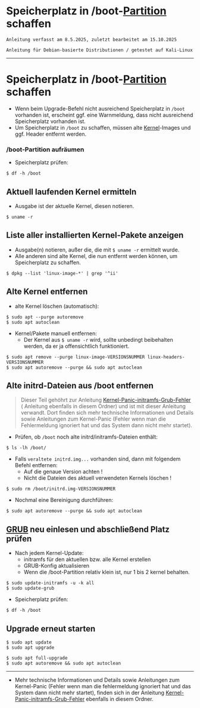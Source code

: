 # Speicherplatz in /boot-[Partition](https://de.wikipedia.org/wiki/Partition_(Datentr%C3%A4ger)) schaffen

`Anleitung verfasst am 8.5.2025, zuletzt bearbeitet am 15.10.2025`

`Anleitung für Debian-basierte Distributionen / getestet auf Kali-Linux`


-------------------------------------------------------------------------------------------------------------


# Speicherplatz in /boot-[Partition](https://de.wikipedia.org/wiki/Partition_(Datentr%C3%A4ger)) schaffen
- Wenn beim Upgrade-Befehl nicht ausreichend Speicherplatz in `/boot` vorhanden ist, erscheint ggf. eine Warnmeldung, dass nicht ausreichend Speicherplatz vorhanden ist.
- Um Speicherplatz in `/boot` zu schaffen, müssen alte [Kernel](https://de.wikipedia.org/wiki/Kernel_(Betriebssystem))-Images und ggf. Header entfernt werden.


### /boot-Partition aufräumen
- Speicherplatz prüfen:
```
$ df -h /boot
```


## Aktuell laufenden Kernel ermitteln
- Ausgabe ist der aktuelle Kernel, diesen notieren.
```
$ uname -r
```


## Liste aller installierten Kernel-Pakete anzeigen
- Ausgabe(n) notieren, außer die, die mit `$ uname -r` ermittelt wurde.
- Alle anderen sind alte Kernel, die nun entfernt werden können, um Speicherplatz zu schaffen.
```
$ dpkg --list 'linux-image-*' | grep '^ii'
```


## Alte Kernel entfernen
- alte Kernel löschen (automatisch):
```
$ sudo apt --purge autoremove
$ sudo apt autoclean
```

- Kernel/Pakete manuell entfernen:
	- Der Kernel aus `$ uname -r` wird, sollte unbedingt beibehalten werden, da er ja offensichtlich funktioniert.
```
$ sudo apt remove --purge linux-image-VERSIONSNUMMER linux-headers-VERSIONSNUMMER
$ sudo apt autoremove --purge && sudo apt autoclean
```


## Alte initrd-Dateien aus /boot entfernen
> Dieser Teil gehöhrt zur Anleitung [Kernel-Panic-initramfs-Grub-Fehler](https://github.com/replay45/Linux-RaspberryPI-NextCloud/tree/main/linux/Fehlerbehebungen) ( Anleitung ebenfalls in diesem Ordner) und ist mit dieser Anleitung verwandt. Dort finden sich mehr technische Informationen und Details sowie Anleitungen zum Kernel-Panic (Fehler wenn man die Fehlermeldung ignoriert hat und das System dann nicht mehr startet).

- Prüfen, ob `/boot` noch alte initrd/initramfs-Dateien enthält:
```
$ ls -lh /boot/
```

- Falls `veraltete initrd.img...` vorhanden sind, dann mit folgendem Befehl entfernen:
	- Auf die genaue Version achten !
	- Nicht die Dateien des aktuell verwendeten Kernels löschen !
```
$ sudo rm /boot/initrd.img-VERSIONSNUMMER
```

- Nochmal eine Bereinigung durchführen:
```
$ sudo apt autoremove --purge && sudo apt autoclean
```


## [GRUB](https://de.wikipedia.org/wiki/Grand_Unified_Bootloader) neu einlesen und abschließend Platz prüfen
- Nach jedem Kernel-Update:
	- initramfs für den aktuellen bzw. alle Kernel erstellen
	- GRUB-Konfig aktualisieren
	- Wenn die /boot-Partition relativ klein ist, nur 1 bis 2 kernel behalten.
```
$ sudo update-initramfs -u -k all
$ sudo update-grub
```


- Speicherplatz prüfen:
```
$ df -h /boot
```


## Upgrade erneut starten
```
$ sudo apt update
$ sudo apt upgrade
```
```
$ sudo apt full-upgrade
$ sudo apt autoremove && sudo apt autoclean
```


-------------------------------------------------------------------------------------------------------------

- Mehr technische Informationen und Details sowie Anleitungen zum Kernel-Panic (Fehler wenn man die fehlermeldung ignoriert hat und das System dann nicht mehr startet), finden sich in der Anleitung [Kernel-Panic-initramfs-Grub-Fehler](https://github.com/replay45/Linux-RaspberryPI-NextCloud/tree/main/linux/Fehlerbehebungen) ebenfalls in diesem Ordner.
